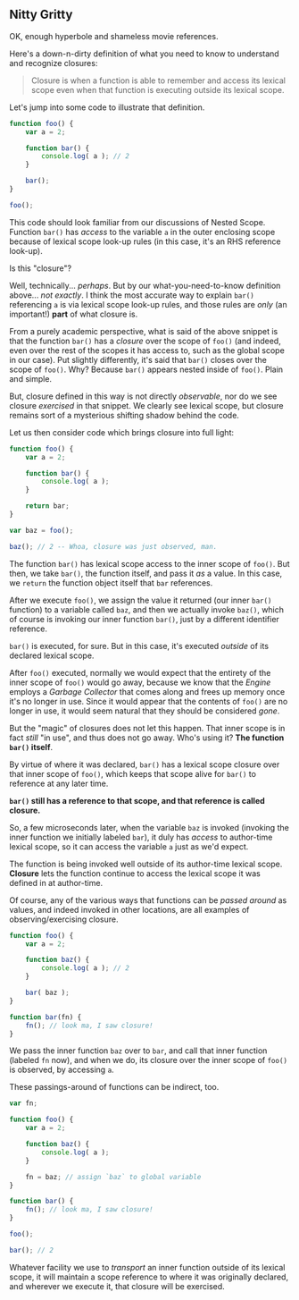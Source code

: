 ## Nitty Gritty

OK, enough hyperbole and shameless movie references.

Here's a down-n-dirty definition of what you need to know to understand and recognize closures:

> Closure is when a function is able to remember and access its lexical scope even when that function is executing outside its lexical scope.

Let's jump into some code to illustrate that definition.

```js
function foo() {
	var a = 2;

	function bar() {
		console.log( a ); // 2
	}

	bar();
}

foo();
```

This code should look familiar from our discussions of Nested Scope. Function `bar()` has *access* to the variable `a` in the outer enclosing scope because of lexical scope look-up rules (in this case, it's an RHS reference look-up).

Is this "closure"?

Well, technically... *perhaps*. But by our what-you-need-to-know definition above... *not exactly*. I think the most accurate way to explain `bar()` referencing `a` is via lexical scope look-up rules, and those rules are *only* (an important!) **part** of what closure is.

From a purely academic perspective, what is said of the above snippet is that the function `bar()` has a *closure* over the scope of `foo()` (and indeed, even over the rest of the scopes it has access to, such as the global scope in our case). Put slightly differently, it's said that `bar()` closes over the scope of `foo()`. Why? Because `bar()` appears nested inside of `foo()`. Plain and simple.

But, closure defined in this way is not directly *observable*, nor do we see closure *exercised* in that snippet. We clearly see lexical scope, but closure remains sort of a mysterious shifting shadow behind the code.

Let us then consider code which brings closure into full light:

```js
function foo() {
	var a = 2;

	function bar() {
		console.log( a );
	}

	return bar;
}

var baz = foo();

baz(); // 2 -- Whoa, closure was just observed, man.
```

The function `bar()` has lexical scope access to the inner scope of `foo()`. But then, we take `bar()`, the function itself, and pass it *as* a value. In this case, we `return` the function object itself that `bar` references.

After we execute `foo()`, we assign the value it returned (our inner `bar()` function) to a variable called `baz`, and then we actually invoke `baz()`, which of course is invoking our inner function `bar()`, just by a different identifier reference.

`bar()` is executed, for sure. But in this case, it's executed *outside* of its declared lexical scope.

After `foo()` executed, normally we would expect that the entirety of the inner scope of `foo()` would go away, because we know that the *Engine* employs a *Garbage Collector* that comes along and frees up memory once it's no longer in use. Since it would appear that the contents of `foo()` are no longer in use, it would seem natural that they should be considered *gone*.

But the "magic" of closures does not let this happen. That inner scope is in fact *still* "in use", and thus does not go away. Who's using it? **The function `bar()` itself**.

By virtue of where it was declared, `bar()` has a lexical scope closure over that inner scope of `foo()`, which keeps that scope alive for `bar()` to reference at any later time.

**`bar()` still has a reference to that scope, and that reference is called closure.**

So, a few microseconds later, when the variable `baz` is invoked (invoking the inner function we initially labeled `bar`), it duly has *access* to author-time lexical scope, so it can access the variable `a` just as we'd expect.

The function is being invoked well outside of its author-time lexical scope. **Closure** lets the function continue to access the lexical scope it was defined in at author-time.

Of course, any of the various ways that functions can be *passed around* as values, and indeed invoked in other locations, are all examples of observing/exercising closure.

```js
function foo() {
	var a = 2;

	function baz() {
		console.log( a ); // 2
	}

	bar( baz );
}

function bar(fn) {
	fn(); // look ma, I saw closure!
}
```

We pass the inner function `baz` over to `bar`, and call that inner function (labeled `fn` now), and when we do, its closure over the inner scope of `foo()` is observed, by accessing `a`.

These passings-around of functions can be indirect, too.

```js
var fn;

function foo() {
	var a = 2;

	function baz() {
		console.log( a );
	}

	fn = baz; // assign `baz` to global variable
}

function bar() {
	fn(); // look ma, I saw closure!
}

foo();

bar(); // 2
```

Whatever facility we use to *transport* an inner function outside of its lexical scope, it will maintain a scope reference to where it was originally declared, and wherever we execute it, that closure will be exercised.

